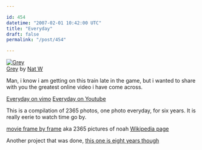 ```yaml
---

id: 454
datetime: "2007-02-01 10:42:00 UTC"
title: "Everyday"
draft: false
permalink: "/post/454"

---
```


<a href="http://www.flickr.com/photos/icco/374250509/" title="photo sharing"><img src="http://farm1.static.flickr.com/163/374250509_0e1e4a2e12.jpg" class="flickr-photo" alt="Grey" /></a>  
<span class="flickr-caption"><a href="http://www.flickr.com/photos/icco/374250509/">Grey</a> by <a href="http://www.flickr.com/people/icco/">Nat W</a></span>

Man, i know i am getting on this train late in the game, but i wanted to share with you the greatest online video i have come across.

<a href="http://www.vimeo.com/clip:99392">Everyday on vimo</a>
<a href="http://www.youtube.com/watch?v=6B26asyGKDo">Everyday on Youtube</a>

This is a compilation of 2365 photos, one photo everyday, for six years. It is really eerie to watch time go by.

<a href="http://www.everyday.noahkalina.com/index.php">movie frame by frame</a> aka 2365 pictures of noah
<a href="http://en.wikipedia.org/wiki/Noah_kalina">
Wikipedia page</a>

Another project that was done, <a href="http://www.c71123.com/daily_photo/">this one is eight years though</a></p>


